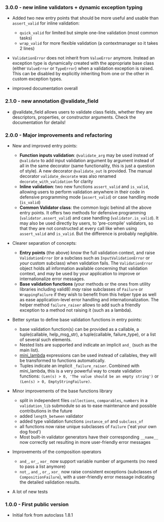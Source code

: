 ### 3.0.0 - new inline validators + dynamic exception typing

 * Added two new entry points that should be more useful and usable than `assert_valid` for inline validation:
 
   - `quick_valid` for limited but simple one-line validation (most common tasks)
   - `wrap_valid` for more flexible validation (a contextmanager so it takes 2 lines)
 
 * `ValidationError` does not inherit from `ValueError` anymore. Instead an exception type is dynamically created with the appropriate base class (either `ValueError` or `TypeError`) when a validation exception is raised. This can be disabled by explicitly inheriting from one or the other in custom exception types.
 
 * improved documentation overall

### 2.1.0 - new annotation @validate_field
 
 * @validate_field allows users to validate class fields, whether they are descriptors, properties, or constructor arguments. Check the documentation for details!


### 2.0.0 - Major improvements and refactoring

 * New and improved entry points:
 
    - **Function inputs validation**: `@validate_arg` may be used instead of `@validate` to add input validation argument by argument instead of all in the same decorator (same functionality, this is just a question of style). A new decorator `@validate_out` is provided. The manual decorator `validate_decorate` was also renamed `decorate_with_validation` for clarity
    - **Inline validation**: two new functions `assert_valid` and `is_valid`, allowing users to perform validation anywhere in their code in defensive programming mode (`assert_valid`) or case handling mode (`is_valid`)
    - **Common Validator class**: the common logic behind all the above entry points. It offers two methods for defensive programming (`validator.assert_valid`) and case handling (`validator.is_valid`). It may also be used directly by users, to 'pre-compile' validators, so that they are not constructed at every call like when using `assert_valid` and `is_valid`. But the difference is probably negligible.

 * Clearer separation of concepts:
 
    - **Entry points** (the above) know the full validation context, and raise `ValidationError` (or a subclass such as `InputValidationError` or *your* custom subclass) when validation fails. The `ValidationError` object holds all information available concerning that validation context, and may be used by your application to improve or internationalize error messages.
    - **Base validation functions** (your methods or the ones from utility libraries including valid8) *may* raise subclasses of `Failure` or `WrappingFailure` if they wish to benefit from this helper type as well as ease application-level error handling and internationalization. The helper method `failure_raiser` allows to add such a friendly exception to a method not raising it (such as a lambda).
 
 * Better syntax to define base validation functions in entry points: 
 
    - base validation function(s) can be provided as a callable, a tuple(callable, help_msg_str), a tuple(callable, failure_type), or a list of several such elements. 
    - Nested lists are supported and indicate an implicit `and_` (such as the main list). 
    - [mini_lambda](https://smarie.github.io/python-mini-lambda/) expressions can be used instead of callables, they will be transformed to functions automatically.
    - Tuples indicate an implicit `_failure_raiser`. Combined with mini_lambda, this is a very powerful way to create validation functions: `(Len(s) > 0, 'The value should be an empty string')` or `(Len(s) > 0, EmptyStringFailure)`. 

 * Minor improvements of the base functions library
 
    - split in independent files `collections`, `comparables`, `numbers` in a `validation_lib` submodule so as to ease maintenance and possible contributions in the future
    - added `length_between` validator
    - added type validation functions `instance_of` and `subclass_of`
    - all functions now raise unique subclasses of `Failure` ('eat your own dog food')
    - Most built-in validator generators have their corresponding `__name__` now correctly set resulting in more user-friendly error messages

 * Improvements of the composition operators

    - `and_`, `or_`, `xor_` now support variable number of arguments (no need to pass a list anymore)
    - `not_`, `and_`, `or_`, `xor_` now raise consistent exceptions (subclasses of `CompositionFailure`), with a user-friendly error message indicating the detailed validation results.
    
 * A lot of new tests


### 1.0.0 - First public version

 * Initial fork from autoclass 1.8.1
